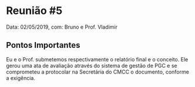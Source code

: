 # Reunião #5

Data: 02/05/2019,
com: Bruno e Prof. Vladimir

## Pontos Importantes

Eu e o Prof. submetemos respectivamente o relatório final e o conceito. Ele gerou uma ata de avaliação através do sistema de gestão de PGC e se comprometeu a protocolar na Secretária do CMCC o documento, conforme a exigência.
